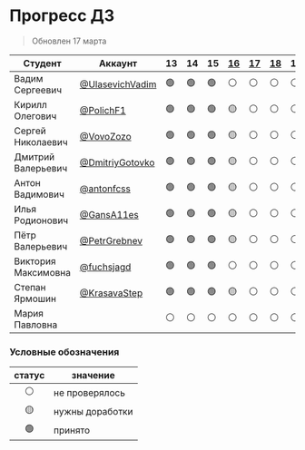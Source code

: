 # Прогресс ДЗ

> Обновлен 17 марта



| Студент                | Аккаунт                                              | 13             | 14             | 15             | [16]            | [17]           | [18]           | 19             | 20             | 21             | 22             | 23             | 24             | 25             | 26             | 27             | 28             | 29             | 30             | 31             | 32             | 33             | 34             | 35             | 36             | 37             | 38             | 39             | 40             |
| ---------------------- | ---------------------------------------------------- | -------------- | -------------- | -------------- | --------------- | -------------- | -------------- | -------------- | -------------- | -------------- | -------------- | -------------- | -------------- | -------------- | -------------- | -------------- | -------------- | -------------- | -------------- | -------------- | -------------- | -------------- | -------------- | -------------- | -------------- | -------------- | -------------- | -------------- | -------------- |
| Вадим Сергеевич        | [@UlasevichVadim](https://github.com/UlasevichVadim) | :green_circle: | :green_circle: | :green_circle: | :white_circle:  | :white_circle: | :white_circle: | :white_circle: | :white_circle: | :white_circle: | :white_circle: | :white_circle: | :white_circle: | :white_circle: | :white_circle: | :white_circle: | :white_circle: | :white_circle: | :white_circle: | :white_circle: | :white_circle: | :white_circle: | :white_circle: | :white_circle: | :white_circle: | :white_circle: | :white_circle: | :white_circle: | :white_circle: |
| Кирилл Олегович        | [@PolichF1](https://github.com/PolichF1)             | :green_circle: | :green_circle: | :green_circle: | :yellow_circle: | :white_circle: | :white_circle: | :white_circle: | :white_circle: | :white_circle: | :white_circle: | :white_circle: | :white_circle: | :white_circle: | :white_circle: | :white_circle: | :white_circle: | :white_circle: | :white_circle: | :white_circle: | :white_circle: | :white_circle: | :white_circle: | :white_circle: | :white_circle: | :white_circle: | :white_circle: | :white_circle: | :white_circle: |
| Сергей Николаевич      | [@VovoZozo](https://github.com/VovoZozo)             | :green_circle: | :green_circle: | :green_circle: | :yellow_circle: | :white_circle: | :white_circle: | :white_circle: | :white_circle: | :white_circle: | :white_circle: | :white_circle: | :white_circle: | :white_circle: | :white_circle: | :white_circle: | :white_circle: | :white_circle: | :white_circle: | :white_circle: | :white_circle: | :white_circle: | :white_circle: | :white_circle: | :white_circle: | :white_circle: | :white_circle: | :white_circle: | :white_circle: |
| Дмитрий Валерьевич     | [@DmitriyGotovko](https://github.com/DmitriyGotovko) | :green_circle: | :green_circle: | :green_circle: | :yellow_circle: | :white_circle: | :white_circle: | :white_circle: | :white_circle: | :white_circle: | :white_circle: | :white_circle: | :white_circle: | :white_circle: | :white_circle: | :white_circle: | :white_circle: | :white_circle: | :white_circle: | :white_circle: | :white_circle: | :white_circle: | :white_circle: | :white_circle: | :white_circle: | :white_circle: | :white_circle: | :white_circle: | :white_circle: |
| Антон Вадимович        | [@antonfcss](https://github.com/antonfcss)           | :green_circle: | :green_circle: | :green_circle: | :yellow_circle: | :white_circle: | :white_circle: | :white_circle: | :white_circle: | :white_circle: | :white_circle: | :white_circle: | :white_circle: | :white_circle: | :white_circle: | :white_circle: | :white_circle: | :white_circle: | :white_circle: | :white_circle: | :white_circle: | :white_circle: | :white_circle: | :white_circle: | :white_circle: | :white_circle: | :white_circle: | :white_circle: | :white_circle: |
| Илья Родионович        | [@GansA11es](https://github.com/GansA11es)           | :green_circle: | :green_circle: | :green_circle: | :yellow_circle: | :white_circle: | :white_circle: | :white_circle: | :white_circle: | :white_circle: | :white_circle: | :white_circle: | :white_circle: | :white_circle: | :white_circle: | :white_circle: | :white_circle: | :white_circle: | :white_circle: | :white_circle: | :white_circle: | :white_circle: | :white_circle: | :white_circle: | :white_circle: | :white_circle: | :white_circle: | :white_circle: | :white_circle: |
| Пётр Валерьевич        | [@PetrGrebnev](https://github.com/PetrGrebnev)       | :green_circle: | :green_circle: | :green_circle: | :yellow_circle: | :white_circle: | :white_circle: | :white_circle: | :white_circle: | :white_circle: | :white_circle: | :white_circle: | :white_circle: | :white_circle: | :white_circle: | :white_circle: | :white_circle: | :white_circle: | :white_circle: | :white_circle: | :white_circle: | :white_circle: | :white_circle: | :white_circle: | :white_circle: | :white_circle: | :white_circle: | :white_circle: | :white_circle: |
| Виктория Максимовна    | [@fuchsjagd](https://github.com/fuchsjagd)           | :green_circle: | :green_circle: | :green_circle: | :white_circle:  | :white_circle: | :white_circle: | :white_circle: | :white_circle: | :white_circle: | :white_circle: | :white_circle: | :white_circle: | :white_circle: | :white_circle: | :white_circle: | :white_circle: | :white_circle: | :white_circle: | :white_circle: | :white_circle: | :white_circle: | :white_circle: | :white_circle: | :white_circle: | :white_circle: | :white_circle: | :white_circle: | :white_circle: |
| Степан Ярмошин         | [@KrasavaStep](https://github.com/KrasavaStep)       | :green_circle: | :green_circle: | :green_circle: | :yellow_circle: | :white_circle: | :white_circle: | :white_circle: | :white_circle: | :white_circle: | :white_circle: | :white_circle: | :white_circle: | :white_circle: | :white_circle: | :white_circle: | :white_circle: | :white_circle: | :white_circle: | :white_circle: | :white_circle: | :white_circle: | :white_circle: | :white_circle: | :white_circle: | :white_circle: | :white_circle: | :white_circle: | :white_circle: |
| Мария Павловна         |                                                      | :white_circle: | :white_circle: | :white_circle: | :white_circle:  | :white_circle: | :white_circle: | :white_circle: | :white_circle: | :white_circle: | :white_circle: | :white_circle: | :white_circle: | :white_circle: | :white_circle: | :white_circle: | :white_circle: | :white_circle: | :white_circle: | :white_circle: | :white_circle: | :white_circle: | :white_circle: | :white_circle: | :white_circle: | :white_circle: | :white_circle: | :white_circle: | :white_circle: |

### Условные обозначения

| статус          | значение        |
| :-------------: | --------------- |
| :white_circle:  | не проверялось  |
| :yellow_circle: | нужны доработки |
| :green_circle:  | принято         |









[16]: https://github.com/vshat-tms/lesson16-homework
[17]: https://github.com/vshat-tms/lesson17-homework
[18]: https://github.com/vshat-tms/lesson18-homework
[19]: https://github.com/vshat-tms/lesson19-homework
[20]: https://github.com/vshat-tms/lesson20-homework
[21]: https://github.com/vshat-tms/lesson21-homework
[22]: https://github.com/vshat-tms/lesson22-homework
[23]: https://github.com/vshat-tms/lesson23-homework
[24]: https://github.com/vshat-tms/lesson24-homework
[25]: https://github.com/vshat-tms/lesson25-homework
[26]: https://github.com/vshat-tms/lesson26-homework
[27]: https://github.com/vshat-tms/lesson27-homework
[28]: https://github.com/vshat-tms/lesson28-homework
[29]: https://github.com/vshat-tms/lesson29-homework
[30]: https://github.com/vshat-tms/lesson30-homework
[31]: https://github.com/vshat-tms/lesson31-homework
[32]: https://github.com/vshat-tms/lesson32-homework
[33]: https://github.com/vshat-tms/lesson33-homework
[34]: https://github.com/vshat-tms/lesson34-homework
[35]: https://github.com/vshat-tms/lesson35-homework
[36]: https://github.com/vshat-tms/lesson36-homework
[37]: https://github.com/vshat-tms/lesson37-homework
[38]: https://github.com/vshat-tms/lesson38-homework
[39]: https://github.com/vshat-tms/lesson39-homework
[40]: https://github.com/vshat-tms/lesson40-homework
